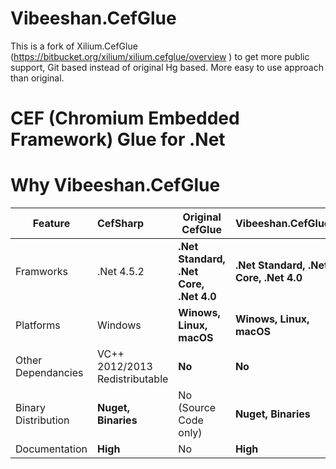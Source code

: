 # Vibeeshan.CefGlue
This is a fork of Xilium.CefGlue (https://bitbucket.org/xilium/xilium.cefglue/overview ) to get more public support, Git based instead of original Hg based. More easy to use approach than original.

# CEF (Chromium Embedded Framework) Glue for .Net 


# Why Vibeeshan.CefGlue

| Feature              | CefSharp          | Original CefGlue                       |Vibeeshan.CefGlue                      |
| -------------------- |:------------------| ---------------------------------------|---------------------------------------|
| Framworks            | .Net 4.5.2        | **.Net Standard, .Net Core, .Net 4.0** |**.Net Standard, .Net Core, .Net 4.0** |
| Platforms            | Windows           | **Winows, Linux, macOS**               |**Winows, Linux, macOS**               |
| Other Dependancies   | VC++ 2012/2013 Redistributable    | **No**                 |**No**                                 |
| Binary Distribution  | **Nuget, Binaries**| No (Source Code only)                 | **Nuget, Binaries**                    |
| Documentation        | **High**          | No                                     | **High**                              |
